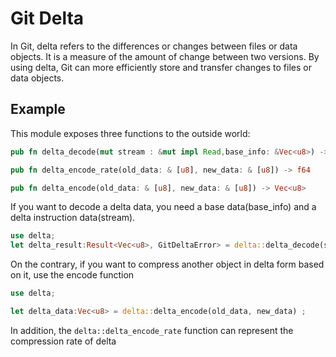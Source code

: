 # Git Delta
In Git, delta refers to the differences or changes between files or data objects. It is a measure of the amount of change between two versions. By using delta, Git can more efficiently store and transfer changes to files or data objects.

## Example

This module exposes three functions to the outside world:

```rust
pub fn delta_decode(mut stream : &mut impl Read,base_info: &Vec<u8>) -> Result<Vec<u8>, GitDeltaError>

pub fn delta_encode_rate(old_data: & [u8], new_data: & [u8]) -> f64

pub fn delta_encode(old_data: & [u8], new_data: & [u8]) -> Vec<u8>
```

If you want to decode a delta data, you need a base data(base_info) and a delta instruction data(stream).

```rust
use delta;
let delta_result:Result<Vec<u8>, GitDeltaError> = delta::delta_decode(stream, base_info);
```

On the contrary, if you want to compress another object in delta form based on it, use the encode function

```rust
use delta;

let delta_data:Vec<u8> = delta::delta_encode(old_data, new_data) ;
```

In addition, the `delta::delta_encode_rate` function can represent the compression rate of delta